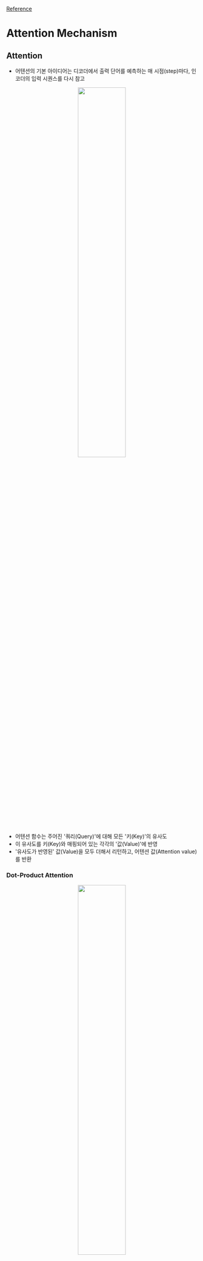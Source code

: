 [Reference](https://velog.io/@sjinu/%EA%B0%9C%EB%85%90%EC%A0%95%EB%A6%AC-Attention-Mechanism)
# Attention Mechanism

## Attention
* 어텐션의 기본 아이디어는 디코더에서 출력 단어를 예측하는 매 시점(step)마다, 인코더의 입력 시퀀스를 다시 참고

<p align="center"> <img src="https://github.com/user-attachments/assets/5add34e2-deea-4c74-94e7-d595e7766d6d" width="50%" height="50%"></p>

* 어텐션 함수는 주어진 '쿼리(Query)'에 대해 모든 '키(Key)'의 유사도 
* 이 유사도를 키(Key)와 매핑되어 있는 각각의 '값(Value)'에 반영
* '유사도가 반영된' 값(Value)을 모두 더해서 리턴하고, 어텐션 값(Attention value)를 반환

### Dot-Product Attention
<p align="center"> <img src="https://github.com/user-attachments/assets/66891df0-2d55-489b-a1b0-30559790ccb4" width="50%" height="50%"></p>

* Decoder의 세번째 LSTM Cell에서 출력 단어를 예측할 때 어텐션 메커니즘을 사용하는 예시
  - (왼쪽 오렌지색 encoder, 오른쪽 초록색 decoder)
<p align="center"> <img src="https://github.com/user-attachments/assets/9dccf543-31e7-4d7d-a0f4-fd92789211dd" width="50%" height="50%"></p>

* Attention 메커니즘을 적용함으로써, 세번째 단어를 예측할 때 예측 단어와 encoder의 모든 시퀀스('I', 'am', 'a', 'stduent')의 관계를 파악하게 됩니다.
이 때, 파악하는 방식은 그림 내에도 존재하는 softmax를 이용함으로써 이루어집니다.


* 출력 단어를 예측할 때 softmax를 통과시킨 input sequence(즉, 확률분포; 위 그림의 초록색 삼각형)를 추가적으로 전달
* decoder가 새로운 단어를 예측하는 데 있어서 Recurrent하게 전달된 정보 외에도 input sequence의 정보를 참고할 수 있는 길(path)을 마련

$h_t$ : t 시점에서 encoder의 hidden state (예시에서 4차원)
$s_t$ : t 시점에서 decoder의 hidden state (예시에서 4차원)

* Attention value $a_t$을 구하기 위해서는 크게 아래의 세 과정을 거쳐 얻을 수 있습니다.
  - $h_t, s_t$를 활용해 Attention Score($e_t$)를 구한다.
  - softmax를 활용해 Attention Distribution을 구한다.
  - softmax를 통해 구한 분포를 토대로 인코더에서, 가중치와 hidden state를 가중합하여 Attention Value를 구한다.

#### Step 1. Attention Score($e_t$)
<p align="center"> <img src="https://github.com/user-attachments/assets/ce6e20c1-1da6-450e-aa89-2e1018d5021b" width="50%" height="50%"></p>

$score(s_t ,h_i)=s_t^Th_i$
​이 때 결과 값은 scalar가 된다.

* decoder의 time step은 t인 반면, 참고하는 encoder의 time step은 1부터 N까지
* encoder의 모든 은닉 상태에 대한 decoder의 time step t에서의 Attention score를 계산하면 아래와 같이 나타낼 수 있습니다.

$e_t=[s_t^{T}h_1, ..., s_T^{T}h_N]$

#### Step 2. Attention Distribution
<p align="center"> <img src="https://github.com/user-attachments/assets/6b189a97-3aa8-4abf-8d96-9b9d77b1ad3c" width="50%" height="50%"></p>

 * Attention scores $e_t$에 softmax(소프트맥스)함수를 적용해, 모든 값의 합이 1이 되는 확률 분포 Attention Distribution을 얻습니다.
 * 즉, 위의 그림에 있는 Attention Distribution을 얻기 위해 아래와 같은 식을 사용하면 됩니다.
   - $α_t =softmax(e_t)⋯ a_t$ 가 아닌 $α^t$입니다.
   - 이 때 각각의 값을 Attention Weight(어텐션 가중치)라고 합니다.
  

#### Step 3. Attention Weight + Hidden state 가중 -> Attention Value
<p align="center"> <img src="https://github.com/user-attachments/assets/52e9010a-4752-475b-ab47-7d62e55da4e8" width="50%" height="50%"></p>

이에 대한 식은 아래와 같이 기술할 수 있습니다.

$a_t=\displaystyle\sum_{i=1}^Nα_i^th_i$​
* 이러한 어텐션 값 $a_t$ 는 인코더의 맥락을 포함하고 있기 때문에 Context Vector(맥락 벡터) 라고도 불립니다
* (정확히는, decoder 내 time step t의 context vector)

#### Step 4. Concatenate

<p align="center"> <img src="https://github.com/user-attachments/assets/51f4f949-3f32-4099-8756-b19bd6a5d1e4" width="50%" height="50%"></p>


* Attention value $a_t$를 단순하게 decoder의 t 시점의 hidden state $s_t$ 와 연결(concatenate)해줍니다. 
* 연결한 벡터를 $v_t$라고 가정하면, $v_t$는 기존의 Recurrent하게 얻은 decoder의 hidden state의 정보 외에도 encoder에서의 모든 hidden state를 고려한 정보 또한 포함
* sequence가 길어지더라도 정보를 크게 잃지 않는다.


#### Step 5. 출력층 연산 Input $\tilde{s_t}$ 계산
<p align="center"> <img src="https://github.com/user-attachments/assets/5775c800-d82d-4026-98a8-dc5cde10cafe" width="50%" height="50%"></p>
위
연산에 대한 식은 아래와 같이 간단하게 나타낼 수 있습니다.

$\tilde{s_t}=tanh(W_c)[a_t;s_t]+b_c)$

$W_c$는 학습 가능한 가중치 행렬
$b_c$는 편향
$v_t=[a_t;s_t]의 형태
$;$는 concat을 나타냅니다.

최종 예측 $\hat{y_t}$
$\hat{y_t}=Softmax(W_y\tilde{s_t}+b_y)


<p align="center"> <img src="https://github.com/user-attachments/assets/7af2c05d-4f37-4ad2-89d9-70314bf71f3a" width="70%" height="70%"></p>
